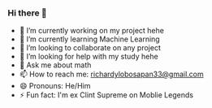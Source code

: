 ### Hi there 👋


- 🔭 I’m currently working on my project hehe
- 🌱 I’m currently learning Machine Learning
- 👯 I’m looking to collaborate on any project
- 🤔 I’m looking for help with my study hehe
- 💬 Ask me about math
- 📫 How to reach me: richardylobosapan33@gmail.com
- 😄 Pronouns: He/Him
- ⚡ Fun fact: I'm ex Clint Supreme on Moblie Legends
